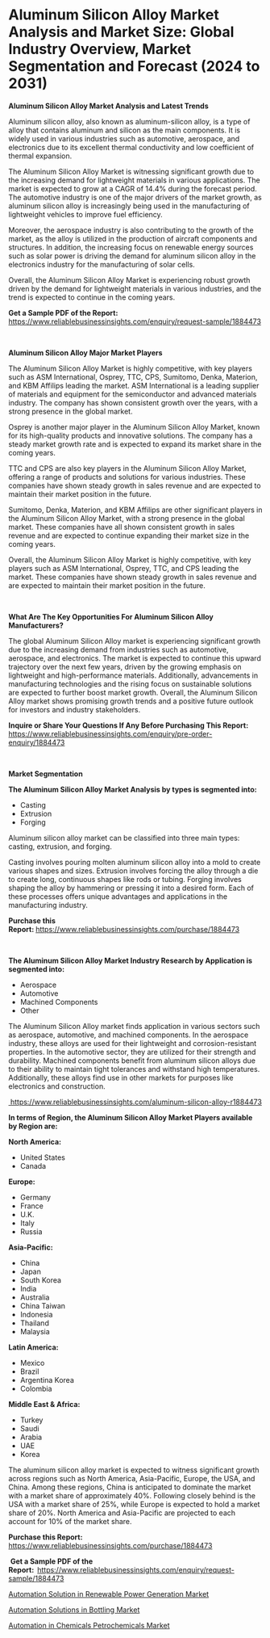 <p><h1>Aluminum Silicon Alloy Market Analysis and Market Size: Global Industry Overview, Market Segmentation and Forecast (2024 to 2031)</h1></p><p><strong>Aluminum Silicon Alloy Market Analysis and Latest Trends</strong></p>
<p><p>Aluminum silicon alloy, also known as aluminum-silicon alloy, is a type of alloy that contains aluminum and silicon as the main components. It is widely used in various industries such as automotive, aerospace, and electronics due to its excellent thermal conductivity and low coefficient of thermal expansion.</p><p>The Aluminum Silicon Alloy Market is witnessing significant growth due to the increasing demand for lightweight materials in various applications. The market is expected to grow at a CAGR of 14.4% during the forecast period. The automotive industry is one of the major drivers of the market growth, as aluminum silicon alloy is increasingly being used in the manufacturing of lightweight vehicles to improve fuel efficiency.</p><p>Moreover, the aerospace industry is also contributing to the growth of the market, as the alloy is utilized in the production of aircraft components and structures. In addition, the increasing focus on renewable energy sources such as solar power is driving the demand for aluminum silicon alloy in the electronics industry for the manufacturing of solar cells.</p><p>Overall, the Aluminum Silicon Alloy Market is experiencing robust growth driven by the demand for lightweight materials in various industries, and the trend is expected to continue in the coming years.</p></p>
<p><strong>Get a Sample PDF of the Report:&nbsp;</strong> <a href="https://www.reliablebusinessinsights.com/enquiry/request-sample/1884473">https://www.reliablebusinessinsights.com/enquiry/request-sample/1884473</a></p>
<p>&nbsp;</p>
<p><strong>Aluminum Silicon Alloy Major Market Players</strong></p>
<p><p>The Aluminum Silicon Alloy Market is highly competitive, with key players such as ASM International, Osprey, TTC, CPS, Sumitomo, Denka, Materion, and KBM Affilips leading the market. ASM International is a leading supplier of materials and equipment for the semiconductor and advanced materials industry. The company has shown consistent growth over the years, with a strong presence in the global market.</p><p>Osprey is another major player in the Aluminum Silicon Alloy Market, known for its high-quality products and innovative solutions. The company has a steady market growth rate and is expected to expand its market share in the coming years.</p><p>TTC and CPS are also key players in the Aluminum Silicon Alloy Market, offering a range of products and solutions for various industries. These companies have shown steady growth in sales revenue and are expected to maintain their market position in the future.</p><p>Sumitomo, Denka, Materion, and KBM Affilips are other significant players in the Aluminum Silicon Alloy Market, with a strong presence in the global market. These companies have all shown consistent growth in sales revenue and are expected to continue expanding their market size in the coming years.</p><p>Overall, the Aluminum Silicon Alloy Market is highly competitive, with key players such as ASM International, Osprey, TTC, and CPS leading the market. These companies have shown steady growth in sales revenue and are expected to maintain their market position in the future.</p></p>
<p>&nbsp;</p>
<p><strong>What Are The Key Opportunities For Aluminum Silicon Alloy Manufacturers?</strong></p>
<p><p>The global Aluminum Silicon Alloy market is experiencing significant growth due to the increasing demand from industries such as automotive, aerospace, and electronics. The market is expected to continue this upward trajectory over the next few years, driven by the growing emphasis on lightweight and high-performance materials. Additionally, advancements in manufacturing technologies and the rising focus on sustainable solutions are expected to further boost market growth. Overall, the Aluminum Silicon Alloy market shows promising growth trends and a positive future outlook for investors and industry stakeholders.</p></p>
<p><strong>Inquire or Share Your Questions If Any Before Purchasing This Report:</strong> <a href="https://www.reliablebusinessinsights.com/enquiry/pre-order-enquiry/1884473">https://www.reliablebusinessinsights.com/enquiry/pre-order-enquiry/1884473</a></p>
<p>&nbsp;</p>
<p><strong>Market Segmentation</strong></p>
<p><strong>The Aluminum Silicon Alloy Market Analysis by types is segmented into:</strong></p>
<p><ul><li>Casting</li><li>Extrusion</li><li>Forging</li></ul></p>
<p><p>Aluminum silicon alloy market can be classified into three main types: casting, extrusion, and forging. </p><p>Casting involves pouring molten aluminum silicon alloy into a mold to create various shapes and sizes. Extrusion involves forcing the alloy through a die to create long, continuous shapes like rods or tubing. Forging involves shaping the alloy by hammering or pressing it into a desired form. Each of these processes offers unique advantages and applications in the manufacturing industry.</p></p>
<p><strong>Purchase this Report:&nbsp;</strong><a href="https://www.reliablebusinessinsights.com/purchase/1884473">https://www.reliablebusinessinsights.com/purchase/1884473</a></p>
<p>&nbsp;</p>
<p><strong>The Aluminum Silicon Alloy Market Industry Research by Application is segmented into:</strong></p>
<p><ul><li>Aerospace</li><li>Automotive</li><li>Machined Components</li><li>Other</li></ul></p>
<p><p>The Aluminum Silicon Alloy market finds application in various sectors such as aerospace, automotive, and machined components. In the aerospace industry, these alloys are used for their lightweight and corrosion-resistant properties. In the automotive sector, they are utilized for their strength and durability. Machined components benefit from aluminum silicon alloys due to their ability to maintain tight tolerances and withstand high temperatures. Additionally, these alloys find use in other markets for purposes like electronics and construction.</p></p>
<p><a href="https://www.reliablebusinessinsights.com/aluminum-silicon-alloy-r1884473">&nbsp;https://www.reliablebusinessinsights.com/aluminum-silicon-alloy-r1884473</a></p>
<p><strong>In terms of Region, the Aluminum Silicon Alloy Market Players available by Region are:</strong></p>
<p>
    <p> <strong> North America: </strong>
        <ul>
            <li>United States</li>
            <li>Canada</li>
        </ul>
        </p> 
    <p> <strong> Europe: </strong>
        <ul>
            <li>Germany</li>
            <li>France</li>
            <li>U.K.</li>
            <li>Italy</li>
            <li>Russia</li>
        </ul>
        </p> 
    <p> <strong> Asia-Pacific: </strong>
        <ul>
            <li>China</li>
            <li>Japan</li>
            <li>South Korea</li>
            <li>India</li>
            <li>Australia</li>
            <li>China Taiwan</li>
            <li>Indonesia</li>
            <li>Thailand</li>
            <li>Malaysia</li>
        </ul>
        </p> 
    <p> <strong> Latin America: </strong>
        <ul>
            <li>Mexico</li>
            <li>Brazil</li>
            <li>Argentina Korea</li>
            <li>Colombia</li>
        </ul>
        </p> 
    <p> <strong> Middle East & Africa: </strong>
        <ul>
            <li>Turkey</li>
            <li>Saudi</li>
            <li>Arabia</li>
            <li>UAE</li>
            <li>Korea</li>
        </ul>
    </p>
    </p>
<p><p>The aluminum silicon alloy market is expected to witness significant growth across regions such as North America, Asia-Pacific, Europe, the USA, and China. Among these regions, China is anticipated to dominate the market with a market share of approximately 40%. Following closely behind is the USA with a market share of 25%, while Europe is expected to hold a market share of 20%. North America and Asia-Pacific are projected to each account for 10% of the market share.</p></p>
<p><strong>Purchase this Report: </strong><a href="https://www.reliablebusinessinsights.com/purchase/1884473">https://www.reliablebusinessinsights.com/purchase/1884473</a></p>
<p>&nbsp;<strong>Get a Sample PDF of the Report:&nbsp;&nbsp;</strong><a href="https://www.reliablebusinessinsights.com/enquiry/request-sample/1884473">https://www.reliablebusinessinsights.com/enquiry/request-sample/1884473</a></p>
<p><strong></strong></p>
<p><p><a href="https://github.com/gikababa4/Market-Research-Report-List-1/blob/main/automation-solution-in-renewable-power-generation-market.md">Automation Solution in Renewable Power Generation Market</a></p><p><a href="https://github.com/mabutironaldo/Market-Research-Report-List-5/blob/main/automation-solutions-in-bottling-market.md">Automation Solutions in Bottling Market</a></p><p><a href="https://github.com/muhammadasraf467/Market-Research-Report-List-1/blob/main/automation-in-chemicals-petrochemicals-market.md">Automation in Chemicals Petrochemicals Market</a></p></p>